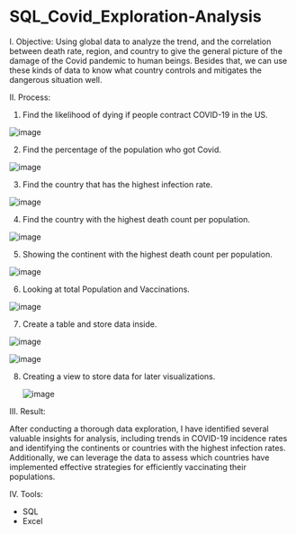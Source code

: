 # SQL_Covid_Exploration-Analysis

I. Objective:
Using global data to analyze the trend, and the correlation between death rate, region, and country to give the general picture of the damage of the Covid pandemic to human beings. Besides that, we can use these kinds of data to know what country controls and mitigates the dangerous situation well.

II. Process:

1. Find the likelihood of dying if people contract COVID-19 in the US.

  ![image](https://github.com/GiaBaoTranAnalyst/SQL-Covid-Analysis-Exploration/assets/132706047/cf8de096-e234-4d7c-9e87-5ff698367d30)

2. Find the percentage of the population who got Covid.
 
  ![image](https://github.com/GiaBaoTranAnalyst/SQL-Covid-Analysis-Exploration/assets/132706047/aafb8b23-e815-4f75-97ef-ea21f8c34032)

3. Find the country that has the highest infection rate.

  ![image](https://github.com/GiaBaoTranAnalyst/SQL-Covid-Analysis-Exploration/assets/132706047/01479d3c-9009-407c-9fba-7cd05391dafd)

4. Find the country with the highest death count per population.

  ![image](https://github.com/GiaBaoTranAnalyst/SQL-Covid-Analysis-Exploration/assets/132706047/26f07b96-e03d-4232-82d2-c01794141957)

5. Showing the continent with the highest death count per population.
 
  ![image](https://github.com/GiaBaoTranAnalyst/SQL-Covid-Analysis-Exploration/assets/132706047/69c80989-da43-460e-8509-ea0058334267)

6. Looking at total Population and Vaccinations.

  ![image](https://github.com/GiaBaoTranAnalyst/SQL-Covid-Analysis-Exploration/assets/132706047/00cb08dc-5ffc-4cbd-8d5a-b37fb2aeffe2)

7. Create a table and store data inside.

  ![image](https://github.com/GiaBaoTranAnalyst/SQL-Covid-Analysis-Exploration/assets/132706047/d222443b-812d-4a7f-bb3b-e8234de4659b)

  ![image](https://github.com/GiaBaoTranAnalyst/SQL-Covid-Analysis-Exploration/assets/132706047/9f06c2e0-8143-4550-8ac2-37b9429088f6)

8. Creating a view to store data for later visualizations.

   ![image](https://github.com/GiaBaoTranAnalyst/SQL-Covid-Analysis-Exploration/assets/132706047/c0238d95-7196-4e4b-8519-525851ae2168)


III. Result:

  After conducting a thorough data exploration, I have identified several valuable insights for analysis, including trends in COVID-19 incidence rates and identifying the continents or countries with the highest infection rates. Additionally, we can leverage the data to assess which countries have implemented effective strategies for efficiently vaccinating their populations.

IV. Tools:
- SQL
- Excel 


